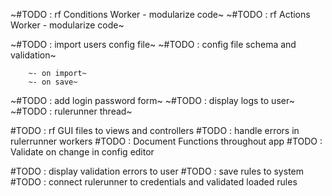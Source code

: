 ~#TODO : rf Conditions Worker - modularize code~
~#TODO : rf Actions Worker - modularize code~

~#TODO : import users config file~
~#TODO : config file schema and validation~

        ~- on import~
        ~- on save~

~#TODO : add login password form~
~#TODO : display logs to user~
~#TODO : rulerunner thread~

#TODO : rf GUI files to views and controllers
#TODO : handle errors in rulerrunner workers
#TODO : Document Functions throughout app
#TODO : Validate on change in config editor

#TODO : display validation errors to user
#TODO : save rules to system
#TODO : connect rulerunner to credentials and validated loaded rules

